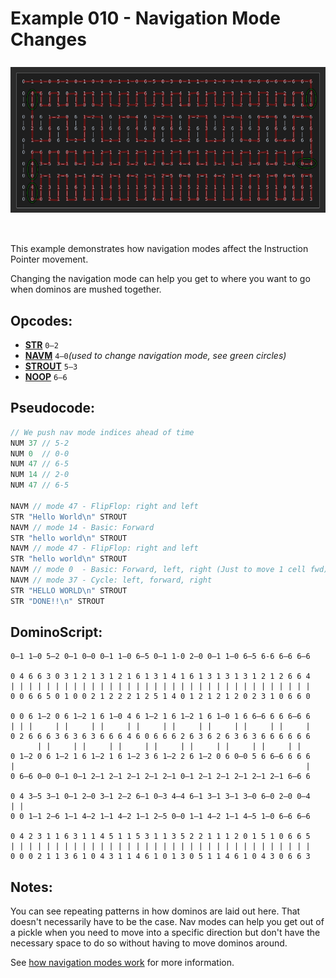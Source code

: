 Example 010 - Navigation Mode Changes
=======================================

<img style="margin: 0.5rem 0 2rem;" src="../docs/example-010-flow.png" alt="Dominos" width="800">

This example demonstrates how navigation modes affect the Instruction Pointer movement.

Changing the navigation mode can help you get to where you want to go when dominos are mushed together.
 
## Opcodes:
- [**STR**](../readme.md#str) `0—2`
- [**NAVM**](../readme.md#navm) `4—0`*(used to change navigation mode, see green circles)* 
- [**STROUT**](../readme.md#strout) `5—3`
- [**NOOP**](../readme.md#noop) `6—6`

## Pseudocode:
```js
// We push nav mode indices ahead of time
NUM 37 // 5-2
NUM 0  // 0-0
NUM 47 // 6-5
NUM 14 // 2-0
NUM 47 // 6-5

NAVM // mode 47 - FlipFlop: right and left
STR "Hello World\n" STROUT
NAVM // mode 14 - Basic: Forward
STR "hello world\n" STROUT
NAVM // mode 47 - FlipFlop: right and left
STR "hello world\n" STROUT
NAVM // mode 0  - Basic: Forward, left, right (Just to move 1 cell fwd)
NAVM // mode 37 - Cycle: left, forward, right
STR "HELLO WORLD\n" STROUT
STR "DONE!!\n" STROUT
```

## DominoScript:

```
0—1 1—0 5—2 0—1 0—0 0—1 1—0 6—5 0—1 1-0 2—0 0—1 1—0 6—5 6-6 6—6 6—6
                                                                   
0 4 6 6 3 0 3 1 2 1 3 1 2 1 6 1 3 1 4 1 6 1 3 1 3 1 3 1 2 1 2 6 6 4
| | | | | | | | | | | | | | | | | | | | | | | | | | | | | | | | | |
0 0 6 6 5 0 1 0 0 2 1 2 2 2 1 2 5 1 4 0 1 2 1 2 1 2 0 2 3 1 0 6 6 0
                                                                   
0 0 6 1—2 0 6 1—2 1 6 1—0 4 6 1—2 1 6 1—2 1 6 1—0 1 6 6—6 6 6 6—6 6
| | |     | |     | |     | |     | |     | |     | |     | |     |
0 2 6 6 6 3 6 3 6 3 6 6 6 4 6 0 6 6 6 2 6 3 6 2 6 3 6 3 6 6 6 6 6 6
      | |     | |     | |     | |     | |     | |     | |     | |  
0 1—2 0 6 1—2 1 6 1—2 1 6 1—2 3 6 1—2 2 6 1—2 0 6 0—0 5 6 6—6 6 6 6
|                                                                 |
0 6—6 0—0 0—1 0—1 2—1 2—1 2—1 2—1 2—1 0—1 2—1 2—1 2—1 2—1 2—1 6—6 6
                                                                   
0 4 3—5 3—1 0—1 2—0 3—1 2—2 6—1 0—3 4—4 6—1 3—1 3—1 3—0 6—0 2—0 0—4
| |                                                                
0 0 1—1 2—6 1—1 4—2 1—1 4—2 1—1 2—5 0—0 1—1 4—2 1—1 4—5 1—0 6—6 6—6
                                                                   
0 4 2 3 1 1 6 3 1 1 4 5 1 1 5 3 1 1 3 5 2 2 1 1 1 2 0 1 5 1 0 6 6 5
| | | | | | | | | | | | | | | | | | | | | | | | | | | | | | | | | |
0 0 0 2 1 1 3 6 1 0 4 3 1 1 4 6 1 0 1 3 0 5 1 1 4 6 1 0 4 3 0 6 6 3
```

## Notes:

You can see repeating patterns in how dominos are laid out here. That doesn't necessarily have to be the case. Nav modes can help you get out of a pickle when you need to move into a specific direction but don't have the necessary space to do so without having to move dominos around.


See [how navigation modes work](../readme.md#how-navigation-modes-work) for more information.
